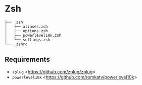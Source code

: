 # Zsh
    ├── .zsh
    │   ├── aliases.zsh
    │   ├── options.zsh
    │   ├── powerlevel10k.zsh
    │   └── settings.zsh
    └── .zshrc

## Requirements
- `zplug` <<https://github.com/zplug/zplug>>
- `powerlevel10k` <<https://github.com/romkatv/powerlevel10k>>